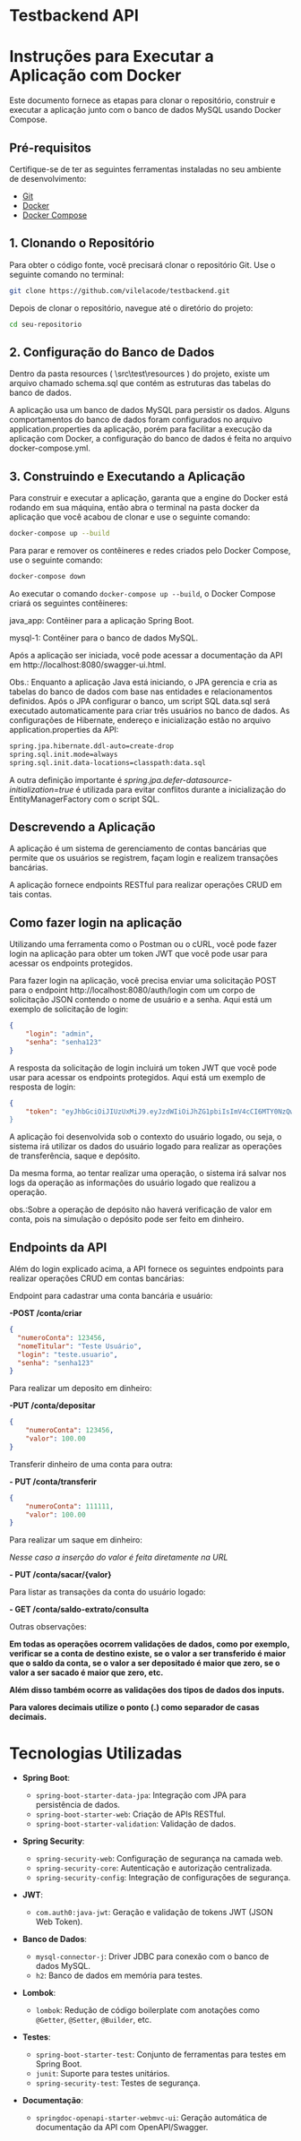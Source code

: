 # Testbackend API


# Instruções para Executar a Aplicação com Docker

Este documento fornece as etapas para clonar o repositório, construir e executar a aplicação junto com o banco de dados MySQL usando Docker Compose.

## Pré-requisitos

Certifique-se de ter as seguintes ferramentas instaladas no seu ambiente de desenvolvimento:

- [Git](https://git-scm.com/)
- [Docker](https://www.docker.com/)
- [Docker Compose](https://docs.docker.com/compose/)

## 1. Clonando o Repositório

Para obter o código fonte, você precisará clonar o repositório Git. Use o seguinte comando no terminal:

```bash
git clone https://github.com/vilelacode/testbackend.git
```
Depois de clonar o repositório, navegue até o diretório do projeto:
    
```bash
cd seu-repositorio
```
## 2. Configuração do Banco de Dados

Dentro da pasta resources ( \src\test\resources ) do projeto, existe um arquivo chamado schema.sql que contém as estruturas das tabelas do banco de dados.


A aplicação usa um banco de dados MySQL para persistir os dados. Alguns comportamentos do banco de dados foram configurados no arquivo application.properties da aplicação, porém para facilitar a execução da aplicação com Docker,
a configuração do banco de dados é feita no arquivo docker-compose.yml.



## 3. Construindo e Executando a Aplicação


Para construir e executar a aplicação, garanta que a engine do Docker está rodando em sua máquina, então
abra o terminal na pasta docker da aplicação que você acabou de clonar e use o seguinte comando:

```bash
docker-compose up --build
```
Para parar e remover os contêineres e redes criados pelo Docker Compose, use o seguinte comando:

```bash
docker-compose down
```

Ao executar o comando `docker-compose up --build`, o Docker Compose criará os seguintes contêineres:

java_app: Contêiner para a aplicação Spring Boot.

mysql-1: Contêiner para o banco de dados MySQL.

Após a aplicação ser iniciada, você pode acessar a documentação da API em http://localhost:8080/swagger-ui.html. 

Obs.: Enquanto a aplicação Java está iniciando, o JPA gerencia e cria as tabelas do banco de dados com base nas entidades e relacionamentos definidos. Após o JPA configurar o banco, um script SQL data.sql será executado automaticamente para criar três usuários no banco de dados. As configurações de Hibernate, endereço e inicialização estão no arquivo application.properties da API:

```bash
spring.jpa.hibernate.ddl-auto=create-drop
spring.sql.init.mode=always
spring.sql.init.data-locations=classpath:data.sql

```
A outra definição importante é  *spring.jpa.defer-datasource-initialization=true* é utilizada para evitar conflitos durante a inicialização do EntityManagerFactory com o script SQL.


## Descrevendo a Aplicação

A aplicação é um sistema de gerenciamento de contas bancárias que permite que os usuários se registrem, façam login e realizem transações bancárias.

A aplicação fornece endpoints RESTful para realizar operações CRUD em tais contas.



## Como fazer login na aplicação

Utilizando uma ferramenta como o Postman ou o cURL, você pode fazer login na aplicação para obter um token JWT que você pode usar para acessar os endpoints protegidos.

Para fazer login na aplicação, você precisa enviar uma solicitação POST para o endpoint http://localhost:8080/auth/login com um corpo de solicitação JSON contendo o nome de usuário e a senha. Aqui está um exemplo de solicitação de login:

```json
{
    "login": "admin",
    "senha": "senha123"
}
```

A resposta da solicitação de login incluirá um token JWT que você pode usar para acessar os endpoints protegidos. Aqui está um exemplo de resposta de login:

```json
{
    "token": "eyJhbGciOiJIUzUxMiJ9.eyJzdWIiOiJhZG1pbiIsImV4cCI6MTY0NzQwNzQwNiwiaWF0IjoxNjQ3MzIyMjA2fQ.1 
}
```
A aplicação foi desenvolvida sob o contexto do usuário logado, ou seja, o sistema irá utilizar os dados 
do usuário logado para realizar as operações de transferência, saque e depósito.

Da mesma forma, ao tentar realizar uma operação, o sistema irá salvar nos logs da operação as informações do usuário logado que realizou a operação.

obs.:Sobre a operação de depósito não haverá verificação de valor em conta, pois na simulação o depósito pode ser feito em dinheiro.

## Endpoints da API

Além do login explicado acima, a API fornece os seguintes endpoints para realizar operações CRUD em contas bancárias:

Endpoint para cadastrar uma conta bancária e usuário:

**-POST /conta/criar**

```json
{
  "numeroConta": 123456,
  "nomeTitular": "Teste Usuário",
  "login": "teste.usuario",
  "senha": "senha123"
}
```
Para realizar um deposito em dinheiro:

**-PUT /conta/depositar**

```json
{
    "numeroConta": 123456,
    "valor": 100.00
}
```


Transferir dinheiro de uma conta para outra:

**- PUT /conta/transferir** 

```json
{
    "numeroConta": 111111,
    "valor": 100.00
}
```

Para realizar um saque em dinheiro:

_Nesse caso a inserção do valor é feita diretamente na URL_

**- PUT /conta/sacar/{valor}**

Para listar as transações da conta do usuário logado:

**- GET /conta/saldo-extrato/consulta**

Outras observações:

**Em todas as operações ocorrem validações de dados, como por exemplo, verificar se a conta de destino existe, se o valor a ser transferido é maior que o saldo da conta, se o valor a ser depositado é maior que zero, se o valor a ser sacado é maior que zero, etc.**

**Além disso também ocorre as validações dos tipos de dados dos inputs.**

**Para valores decimais utilize o ponto (.) como separador de casas decimais.**

# Tecnologias Utilizadas

- **Spring Boot**:
  - `spring-boot-starter-data-jpa`: Integração com JPA para persistência de dados.
  - `spring-boot-starter-web`: Criação de APIs RESTful.
  - `spring-boot-starter-validation`: Validação de dados.

- **Spring Security**:
  - `spring-security-web`: Configuração de segurança na camada web.
  - `spring-security-core`: Autenticação e autorização centralizada.
  - `spring-security-config`: Integração de configurações de segurança.

- **JWT**:
  - `com.auth0:java-jwt`: Geração e validação de tokens JWT (JSON Web Token).

- **Banco de Dados**:
  - `mysql-connector-j`: Driver JDBC para conexão com o banco de dados MySQL.
  - `h2`: Banco de dados em memória para testes.

- **Lombok**:
  - `lombok`: Redução de código boilerplate com anotações como `@Getter`, `@Setter`, `@Builder`, etc.

- **Testes**:
  - `spring-boot-starter-test`: Conjunto de ferramentas para testes em Spring Boot.
  - `junit`: Suporte para testes unitários.
  - `spring-security-test`: Testes de segurança.

- **Documentação**:
  - `springdoc-openapi-starter-webmvc-ui`: Geração automática de documentação da API com OpenAPI/Swagger.



